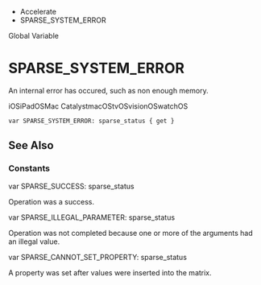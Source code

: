 

- Accelerate
-  SPARSE_SYSTEM_ERROR 

Global Variable

# SPARSE_SYSTEM_ERROR

An internal error has occured, such as non enough memory.

iOSiPadOSMac CatalystmacOStvOSvisionOSwatchOS

``` source
var SPARSE_SYSTEM_ERROR: sparse_status { get }
```

## See Also

### Constants

var SPARSE_SUCCESS: sparse_status

Operation was a success.

var SPARSE_ILLEGAL_PARAMETER: sparse_status

Operation was not completed because one or more of the arguments had an illegal value.

var SPARSE_CANNOT_SET_PROPERTY: sparse_status

A property was set after values were inserted into the matrix.

